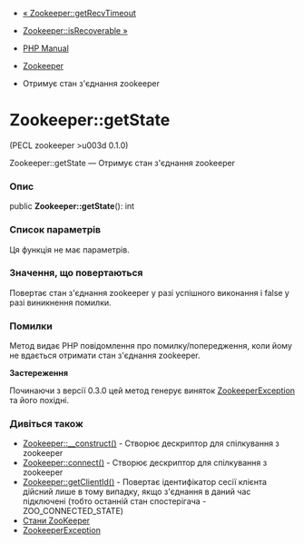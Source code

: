 - [« Zookeeper::getRecvTimeout](zookeeper.getrecvtimeout.md)
- [Zookeeper::isRecoverable »](zookeeper.isrecoverable.md)

- [PHP Manual](index.md)
- [Zookeeper](class.zookeeper.md)
- Отримує стан з'єднання zookeeper

# Zookeeper::getState

(PECL zookeeper \>u003d 0.1.0)

Zookeeper::getState — Отримує стан з'єднання zookeeper

### Опис

public **Zookeeper::getState**(): int

### Список параметрів

Ця функція не має параметрів.

### Значення, що повертаються

Повертає стан з'єднання zookeeper у разі успішного виконання
і false у разі виникнення помилки.

### Помилки

Метод видає PHP повідомлення про помилку/попередження, коли йому не
вдається отримати стан з'єднання zookeeper.

**Застереження**

Починаючи з версії 0.3.0 цей метод генерує виняток
[ZookeeperException](class.zookeeperexception.md) та його похідні.

### Дивіться також

- [Zookeeper::\_\_construct()](zookeeper.construct.md) - Створює
дескриптор для спілкування з zookeeper
- [Zookeeper::connect()](zookeeper.connect.md) - Створює дескриптор
для спілкування з zookeeper
- [Zookeeper::getClientId()](zookeeper.getclientid.md) - Повертає
ідентифікатор сесії клієнта дійсний лише в тому випадку, якщо
з'єднання в даний час підключені (тобто останній стан
спостерігача - ZOO_CONNECTED_STATE)
- [Стани
ZooKeeper](class.zookeeper.md#zookeeper.class.constants.states)
- [ZookeeperException](class.zookeeperexception.md)
